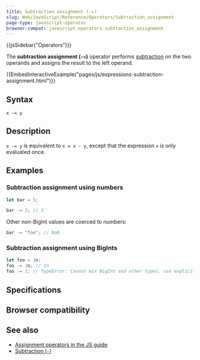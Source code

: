 ```yaml
---
title: Subtraction assignment (-=)
slug: Web/JavaScript/Reference/Operators/Subtraction_assignment
page-type: javascript-operator
browser-compat: javascript.operators.subtraction_assignment
---
```


{{jsSidebar("Operators")}}

The **subtraction assignment (`-=`)** operator performs [subtraction](/Web/JavaScript/Reference/Operators/Subtraction) on the two operands and assigns the result to the left operand.

{{EmbedInteractiveExample("pages/js/expressions-subtraction-assignment.html")}}

## Syntax

```js-nolint
x -= y
```

## Description

`x -= y` is equivalent to `x = x - y`, except that the expression `x` is only evaluated once.

## Examples

### Subtraction assignment using numbers

```js
let bar = 5;

bar -= 2; // 3
```

Other non-BigInt values are coerced to numbers:

```js
bar -= "foo"; // NaN
```

### Subtraction assignment using BigInts

```js
let foo = 3n;
foo -= 2n; // 1n
foo -= 1; // TypeError: Cannot mix BigInt and other types, use explicit conversions
```

## Specifications



## Browser compatibility



## See also

- [Assignment operators in the JS guide](/Web/JavaScript/Guide/Expressions_and_operators#assignment_operators)
- [Subtraction (`-`)](/Web/JavaScript/Reference/Operators/Subtraction)

